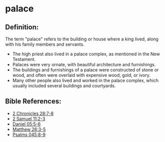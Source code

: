 # palace #

## Definition: ##

The term "palace" refers to the building or house where a king lived, along with his family members and servants.

* The high priest also lived in a palace complex, as mentioned in the New Testament.
* Palaces were very ornate, with beautiful architecture and furnishings.
* The buildings and furnishings of a palace were constructed of stone or wood, and often were overlaid with expensive wood, gold, or ivory.
* Many other people also lived and worked in the palace complex, which usually included several buildings and courtyards.



## Bible References: ##

* [2 Chronicles 28:7-8](en/tn/2ch/help/28/07)
* [2 Samuel 11:2-3](en/tn/2sa/help/11/02)
* [Daniel 05:5-6](en/tn/dan/help/05/05)
* [Matthew 26:3-5](en/tn/mat/help/26/03)
* [Psalms 045:8-9](en/tn/psa/help/45/08)